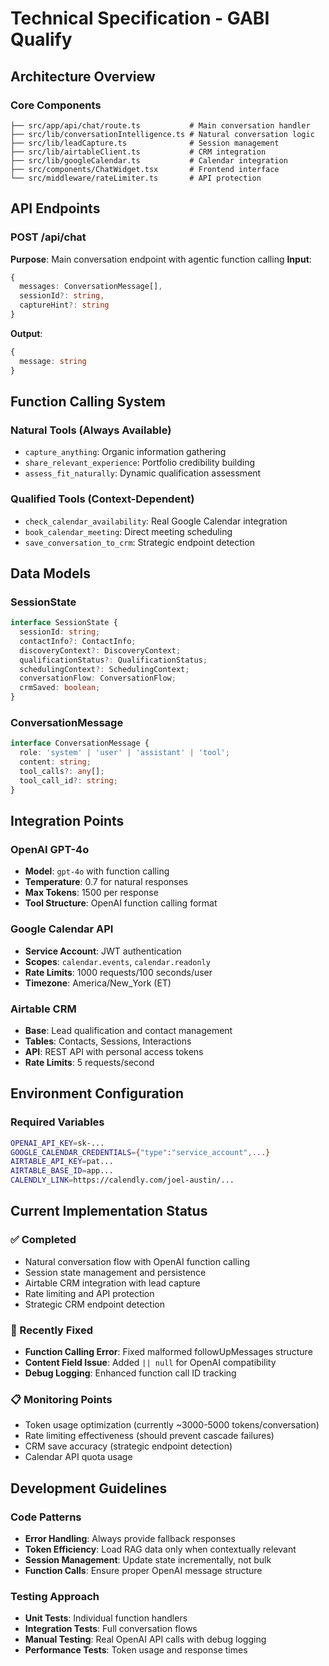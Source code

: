 # Technical Specification - GABI Qualify

## Architecture Overview

### Core Components
```
├── src/app/api/chat/route.ts           # Main conversation handler
├── src/lib/conversationIntelligence.ts # Natural conversation logic  
├── src/lib/leadCapture.ts              # Session management
├── src/lib/airtableClient.ts           # CRM integration
├── src/lib/googleCalendar.ts           # Calendar integration
├── src/components/ChatWidget.tsx       # Frontend interface
└── src/middleware/rateLimiter.ts       # API protection
```

## API Endpoints

### POST /api/chat
**Purpose**: Main conversation endpoint with agentic function calling
**Input**: 
```typescript
{
  messages: ConversationMessage[],
  sessionId?: string,
  captureHint?: string
}
```
**Output**:
```typescript
{
  message: string
}
```

## Function Calling System

### Natural Tools (Always Available)
- `capture_anything`: Organic information gathering
- `share_relevant_experience`: Portfolio credibility building
- `assess_fit_naturally`: Dynamic qualification assessment

### Qualified Tools (Context-Dependent)  
- `check_calendar_availability`: Real Google Calendar integration
- `book_calendar_meeting`: Direct meeting scheduling
- `save_conversation_to_crm`: Strategic endpoint detection

## Data Models

### SessionState
```typescript
interface SessionState {
  sessionId: string;
  contactInfo?: ContactInfo;
  discoveryContext?: DiscoveryContext;
  qualificationStatus?: QualificationStatus;
  schedulingContext?: SchedulingContext;
  conversationFlow: ConversationFlow;
  crmSaved: boolean;
}
```

### ConversationMessage  
```typescript
interface ConversationMessage {
  role: 'system' | 'user' | 'assistant' | 'tool';
  content: string;
  tool_calls?: any[];
  tool_call_id?: string;
}
```

## Integration Points

### OpenAI GPT-4o
- **Model**: `gpt-4o` with function calling
- **Temperature**: 0.7 for natural responses
- **Max Tokens**: 1500 per response
- **Tool Structure**: OpenAI function calling format

### Google Calendar API
- **Service Account**: JWT authentication
- **Scopes**: `calendar.events`, `calendar.readonly`
- **Rate Limits**: 1000 requests/100 seconds/user
- **Timezone**: America/New_York (ET)

### Airtable CRM
- **Base**: Lead qualification and contact management
- **Tables**: Contacts, Sessions, Interactions
- **API**: REST API with personal access tokens
- **Rate Limits**: 5 requests/second

## Environment Configuration

### Required Variables
```bash
OPENAI_API_KEY=sk-...
GOOGLE_CALENDAR_CREDENTIALS={"type":"service_account",...}
AIRTABLE_API_KEY=pat...
AIRTABLE_BASE_ID=app...
CALENDLY_LINK=https://calendly.com/joel-austin/...
```

## Current Implementation Status

### ✅ Completed
- Natural conversation flow with OpenAI function calling
- Session state management and persistence  
- Airtable CRM integration with lead capture
- Rate limiting and API protection
- Strategic CRM endpoint detection

### 🔧 Recently Fixed  
- **Function Calling Error**: Fixed malformed followUpMessages structure
- **Content Field Issue**: Added `|| null` for OpenAI compatibility
- **Debug Logging**: Enhanced function call ID tracking

### 📋 Monitoring Points
- Token usage optimization (currently ~3000-5000 tokens/conversation)
- Rate limiting effectiveness (should prevent cascade failures)
- CRM save accuracy (strategic endpoint detection)
- Calendar API quota usage

## Development Guidelines

### Code Patterns
- **Error Handling**: Always provide fallback responses
- **Token Efficiency**: Load RAG data only when contextually relevant
- **Session Management**: Update state incrementally, not bulk
- **Function Calls**: Ensure proper OpenAI message structure

### Testing Approach
- **Unit Tests**: Individual function handlers  
- **Integration Tests**: Full conversation flows
- **Manual Testing**: Real OpenAI API calls with debug logging
- **Performance Tests**: Token usage and response times